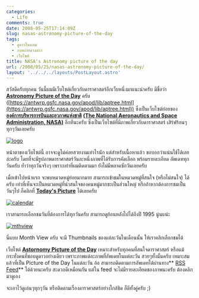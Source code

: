 ```yaml
---
categories:
  - Life
comments: true
date: 2008-05-25T17:14:09Z
slug: nasas-astronomy-picture-of-the-day
tags:
  - ดูดาวในคอม
  - ภาพถ่ายดวงดาว
  - เว็บไซต์
title: NASA's Astronomy picture of the day
url: /2008/05/25/nasas-astronomy-picture-of-the-day/
layout: '../../../layouts/PostLayout.astro'
---
```


สวัสดีครับทุกคน วันนี้ผมมีเว็บไซต์เกี่ยวกับดาราศาสตร์อีกเว็บหนึ่งมาแนะนำครับ มีชื่อว่า **[Astronomy Picture of the Day](https://antwrp.gsfc.nasa.gov/apod/lib/aptree.html)** ครับ ([https://antwrp.gsfc.nasa.gov/apod/lib/aptree.html](https://antwrp.gsfc.nasa.gov/apod/lib/aptree.html)) ซึ่งเป็นเว็บไซต์ย่อยของ **[องค์การบริหารการบินและอวกาศแห่งชาติ](https://th.wikipedia.org/wiki/%E0%B8%AD%E0%B8%87%E0%B8%84%E0%B9%8C%E0%B8%81%E0%B8%B2%E0%B8%A3%E0%B8%99%E0%B8%B2%E0%B8%8B%E0%B8%B2)** **[(The National Aeronautics and Space Administration, NASA)](https://en.wikipedia.org/wiki/Nasa)** อีกทีนะครับ ซึ่งเป็นเว็บไซต์ที่มีภาพเกี่ยวกับดาราศาสตร์ เสิร์ฟร้อนๆทุกๆวันเลยครับ

[![logo](https://armno.in.th/wp-content/uploads/2008/05/logo.jpg)](https://antwrp.gsfc.nasa.gov/apod/lib/aptree.html)

หน้าตาของเว็บไซต์นี้ อาจจะดูไม่ค่อยสวยงามเท่าไรนัก แต่สำหรับเนื้อหาแล้ว ขอบอกว่าแน่นใช้ได้เลยล่ะครับ โดยที่จะมีรูปภาพดาราศาสตร์วันละหนึ่งภาพที่ได้รับการคัดเลือก พร้อมรายละเอียด อัพเดททุกวันครับ ย้ำว่าทุกวันจริงๆ เพราะเท่าที่ผมติดตามมา ยังไม่มีพลาดซักวันเลยครับ

เมื่อเข้าไปหน้าแรก จะพบหมวดหมู่ย่อยมากมาย สามารถเข้าชมในหมวดหมู่ที่สนใจ (หรือไม่สนใจ) ได้ครับ เท่าที่เห็นจะเป็นหมวดหมู่ที่น่าสนใจของคนหมู่มากซะเป็นส่วนใหญ่ หรือถ้าหากต้องการชมเป็นวันๆไป ก็คลิกที่ **[Today's Picture](https://antwrp.gsfc.nasa.gov/apod/astropix.html)** ได้เลยครับ

[![calendar](https://armno.in.th/wp-content/uploads/2008/05/calendar-thumb.jpg)](https://armno.in.th/wp-content/uploads/2008/05/calendar.jpg)

เราสามารถเลือกชมวันที่ต้องการได้ทุกวันครับ สามารถดูย้อนหลังไปได้ถึงปี 1995 นู่นแน่ะ

[![mthview](https://armno.in.th/wp-content/uploads/2008/05/mthview-thumb.jpg)](https://armno.in.th/wp-content/uploads/2008/05/mthview.jpg)

นี่แบบ Month View ครับ จะมี Thumbnails ของแต่ละวันในเดือนนั้น ให้เราคลิกเลือกชมได้

เว็บไซต์ **[Astornomy Picture of the Day](https://antwrp.gsfc.nasa.gov/apod/lib/aptree.html)** เหมาะสำหรับทุกคนที่สนใจดาราศาสตร์ หรือแม้กระทั่งคนที่ชอบดูดาวอย่างเดียว เพราะภาพแต่ละภาพที่อัพเดทในแต่ละวัน สวยๆทั้งนั้นครับ เหมาะสมแล้วที่เป็น Picture of the Day ในแต่ละวัน อ้อ สามารถติดตามการอัพเดทได้ผ่านทาง** [RSS Feed](https://antwrp.gsfc.nasa.gov/apod.rss)** ได้ด้วยนะครับ สะดวกดีเหมือนกัน แต่ใน feed จะไม่มีรายละเอียดของภาพนะครับ ต้องคลิกมาดูเอง

จะเอาไว้ดูเล่นๆทุกๆวัน หรือติดตามเรื่องดาราศาสตร์อย่างใกล้ชิด ก็ดีทั้งคู่ครับ ;)
